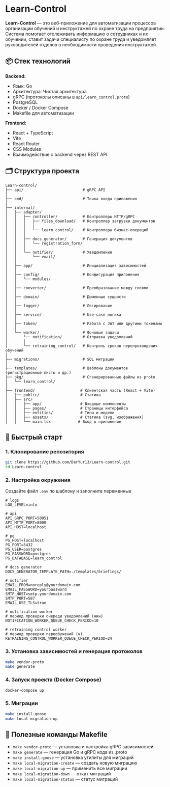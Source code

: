 # Learn-Control

**Learn-Control** — это веб-приложение для автоматизации процессов организации обучений и инструктажей по охране труда на предприятии. 
Система помогает отслеживать информацию о сотрудниках и их обучении, ставит задачи специалисту по охране труда и уведомляет руководителей отделов о необходимости проведения инструктажей.

## 📦 Стек технологий

**Backend:**

* Язык: Go
* Архитектура: Чистая архитектура
* gRPC (протоколы описаны в `api/learn_control.proto`)
* PostgreSQL
* Docker / Docker Compose
* Makefile для автоматизации

**Frontend:**

* React + TypeScript
* Vite
* React Router
* CSS Modules
* Взаимодействие с backend через REST API

## 🗂 Структура проекта

```
Learn-control/
├── api/                          # gRPC API
│
├── cmd/                          # Точка входа приложения
│
├── internal/                     
│   ├── adapter/                  
│   │   ├── controller/           # Контроллеры HTTP/gRPC
│   │   │   ├── files_download/   # Контроллер загрузки документов
│   │   │   │   
│   │   │   └── learn_control/    # Контроллеры бизнес-операций
│   │   │       
│   │   ├── docs_generator/       # Генерация документов
│   │   │   └── registration_form/
│   │   │       
│   │   └── notifier/             # Уведомления
│   │       └── email/
│   │
│   ├── app/                      # Инициализация зависимостей
│   │
│   ├── config/                   # Конфигурация приложения
│   │   └── modules/
│   │
│   ├── converter/                # Преобразование между слоями
│   │
│   ├── domain/                   # Доменные сущности
│   │
│   ├── logger/                   # Логирование
│   │
│   ├── service/                  # Use-case логика
│   │
│   ├── token/                    # Работа с JWT или другими токенами
│   │
│   └── worker/                   # Фоновые задачи
│       └── notification/         # Отправка уведомлений
│       │
│       └── retraining_control/   # Контроль сроков перепрохождения обучений
│
├── migrations/                   # SQL миграции
│
├── templates/                    # Шаблоны документов (регистрационные листы и др.)
├── pkg/                          # Сгенерированные файлы из proto
│   └── learn_control/
│
├── frontend/                    # Клиентская часть (React + Vite)
│   ├── public/                  # Статика
│   ├── src/
│   │   ├── app/                 # Входные компоненты
│   │   ├── pages/               # Страницы интерфейса
│   │   ├── entities/            # Типы и модели
│   │   ├── assets/              # Статика (svg, изображения)
│   │   └── main.tsx            # Вход в приложение

```

## 🚀 Быстрый старт

### 1. Клонирование репозитория

```bash
git clone https://github.com/DarYur13/Learn-control.git
cd Learn-control
```

### 2. Настройка окружения

Создайте файл `.env` по шаблону и заполните переменные 
```
# logs
LOG_LEVEL=info

# api
API_GRPC_PORT=50051
API_HTTP_PORT=8000
API_HOST=localhost

# pg
PG_HOST=localhost
PG_PORT=5432
PG_USER=postgres
PG_PASSWORD=postgres
PG_DATABASE=learn_control

# docs generator
DOCS_GENERATOR_TEMPLATE_PATH=./templates/briefings/

# notifier
EMAIL_FROM=noreply@yourdomain.com         
EMAIL_PASSWORD=yourpassword               
SMTP_HOST=smtp.yourdomain.com             
SMTP_PORT=587                             
EMAIL_USE_TLS=true                       

# notification worker
# период проверки очереди уведомлений (мин)
NOTIFICATION_WORKER_QUEUE_CHECK_PERIOD=10

# retraining control worker
# период проверки переобучений (ч)
RETRAINING_CONTROL_WORKER_QUEUE_CHECK_PERIOD=24
```

### 3. Установка зависимостей и генерация протоколов

```bash
make vendor-proto
make generate
```

### 4. Запуск проекта (Docker Compose)

```bash
docker-compose up
```

### 5. Миграции

```bash
make install-goose
make local-migration-up
```

## 📁 Полезные команды Makefile

* `make vendor-proto` — установка и настройка gRPC зависимостей
* `make generate` — генерация Go и gRPC кода из .proto
* `make install-goose` — установка утилиты для миграций
* `make local-migration-create` — создать новую миграцию
* `make local-migration-up` — применить все миграции
* `make local-migration-down` — откат миграций
* `make local-migration-status` — статус миграций
